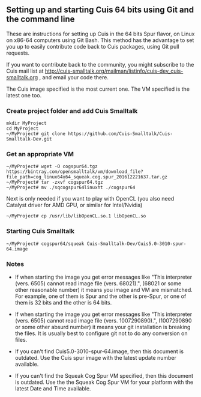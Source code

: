 ## Setting up and starting Cuis 64 bits using Git and the command line

These are instructions for setting up Cuis in the 64 bits Spur flavor, on Linux on x86-64 computers using Git Bash. This method has the advantage to set you up to easily contribute code back to Cuis packages, using Git pull requests.

If you want to contribute back to the community, you might subscribe to the Cuis mail list at http://cuis-smalltalk.org/mailman/listinfo/cuis-dev_cuis-smalltalk.org , and email your code there.

The Cuis image specified is the most current one. The VM specified is the latest one too.

### Create project folder and add Cuis Smalltalk ###
```
mkdir MyProject
cd MyProject
~/MyProject# git clone https://github.com/Cuis-Smalltalk/Cuis-Smalltalk-Dev.git

```

### Get an appropriate VM ###
```
~/MyProject# wget -O cogspur64.tgz https://bintray.com/opensmalltalk/vm/download_file?file_path=cog_linux64x64_squeak.cog.spur_201612221637.tar.gz
~/MyProject# tar -zxvf cogspur64.tgz
~/MyProject# mv ./sqcogspur64linuxht ./cogspur64
```
Next is only needed if you want to play with OpenCL (you also need Catalyst driver for AMD GPU, or similar for Intel/Nvidia)
```
~/MyProject# cp /usr/lib/libOpenCL.so.1 libOpenCL.so
```

### Starting Cuis Smalltalk ###
```
~/MyProject# cogspur64/squeak Cuis-Smalltalk-Dev/Cuis5.0-3010-spur-64.image
```

### Notes ###

* If when starting the image you get error messages like "This interpreter (vers. 6505) cannot read image file (vers. 68021).", (68021 or some other reasonable number) it means you image and VM are mismatched. For example, one of them is Spur and the other is pre-Spur, or one of them is 32 bits and the other is 64 bits.

* If when starting the image you get error messages like "This interpreter (vers. 6505) cannot read image file (vers. 1007290890).", (1007290890 or some other absurd number) it means your git installation is breaking the files. It is usually best to configure git not to do any conversion on files.

* If you can't find Cuis5.0-3010-spur-64.image, then this document is outdated. Use the Cuis spur image with the latest update number available.

* If you can't find the Squeak Cog Spur VM specified, then this document is outdated. Use the the Squeak Cog Spur VM for your platform with the latest Date and Time available.
